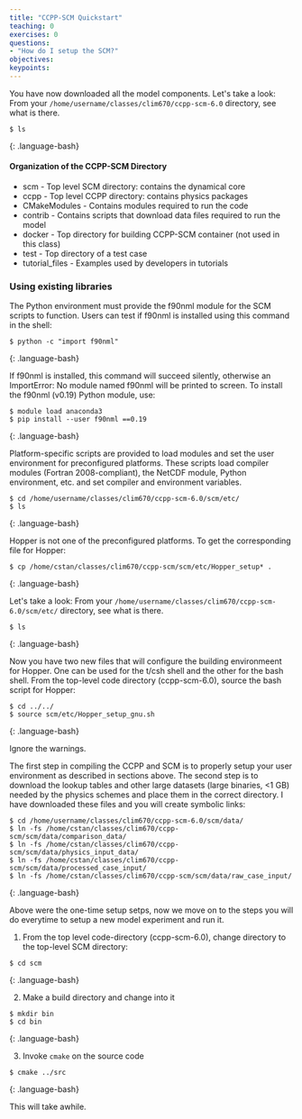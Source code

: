 ```yaml
---
title: "CCPP-SCM Quickstart"
teaching: 0
exercises: 0 
questions:
- "How do I setup the SCM?"
objectives:
keypoints:
---
```

You have now downloaded all the model components. Let's take a look:
From your `/home/username/classes/clim670/ccpp-scm-6.0` directory, see what is there.
~~~
$ ls
~~~
{: .language-bash}

#### Organization of the CCPP-SCM Directory

* scm - Top level SCM directory: contains the dynamical core
* ccpp - Top level CCPP directory: contains physics packages
* CMakeModules - Contains modules required to run the code
* contrib - Contains scripts that download data files required to run the model
* docker - Top directory for building CCPP-SCM container (not used in this class)
* test - Top directory of a test case
* tutorial_files - Examples used by developers in tutorials 

### Using existing libraries
The Python environment must provide the f90nml module for the SCM scripts to function. Users can test if f90nml is installed using this command in the shell:
~~~
$ python -c "import f90nml"
~~~
{: .language-bash}

If f90nml is installed, this command will succeed silently, otherwise an ImportError: No module named f90nml will be printed to screen. To install the f90nml (v0.19) Python module, use:

~~~
$ module load anaconda3
$ pip install --user f90nml ==0.19
~~~
{: .language-bash}

Platform-specific scripts are provided to load modules and set the user environment for preconfigured platforms. These scripts load compiler modules (Fortran 2008-compliant), the NetCDF module, Python environment, etc. and set compiler and environment variables. 
~~~
$ cd /home/username/classes/clim670/ccpp-scm-6.0/scm/etc/
$ ls 
~~~
{: .language-bash}

Hopper is not one of the preconfigured platforms. To get the corresponding file for Hopper: 
~~~
$ cp /home/cstan/classes/clim670/ccpp-scm/scm/etc/Hopper_setup* . 
~~~
{: .language-bash}

Let's take a look:
From your `/home/username/classes/clim670/ccpp-scm-6.0/scm/etc/` directory, see what is there.
~~~
$ ls
~~~
{: .language-bash}

Now you have two new files that will configure the building environmeent for Hopper. One can be used for the t/csh shell and the other for the bash shell. From the top-level code directory (ccpp-scm-6.0), source the bash script for Hopper:

~~~
$ cd ../../
$ source scm/etc/Hopper_setup_gnu.sh
~~~
{: .language-bash}

Ignore the warnings. 

The first step in compiling the CCPP and SCM is to properly setup your user environment as described in sections above. The second step is to download the lookup tables and other large datasets (large binaries, <1 GB) needed by the physics schemes and place them in the correct directory. I have downloaded these files and you will create symbolic links:

~~~
$ cd /home/username/classes/clim670/ccpp-scm-6.0/scm/data/
$ ln -fs /home/cstan/classes/clim670/ccpp-scm/scm/data/comparison_data/
$ ln -fs /home/cstan/classes/clim670/ccpp-scm/scm/data/physics_input_data/
$ ln -fs /home/cstan/classes/clim670/ccpp-scm/scm/data/processed_case_input/
$ ln -fs /home/cstan/classes/clim670/ccpp-scm/scm/data/raw_case_input/
~~~
{: .language-bash}

Above were the one-time setup setps, now we move on to the steps you will do everytime to setup a new model experiment and run it.

1. From the top level code-directory (ccpp-scm-6.0), change directory to the top-level SCM directory: 

~~~
$ cd scm
~~~
{: .language-bash}

2. Make a build directory and change into it

~~~
$ mkdir bin
$ cd bin
~~~
{: .language-bash}

3. Invoke `cmake` on the source code

~~~
$ cmake ../src 
~~~
{: .language-bash}

This will take awhile.

